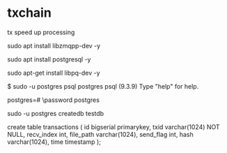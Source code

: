 # txchain
tx speed up processing

sudo apt install libzmqpp-dev -y

sudo apt install postgresql -y

sudo apt-get install libpq-dev -y


$ sudo -u postgres psql postgres
psql (9.3.9)
Type "help" for help.

postgres=# \password postgres


sudo -u postgres createdb testdb

create table transactions (
        id              bigserial primarykey,
        txid            varchar(1024) NOT NULL,
        recv_index      int,
        file_path       varchar(1024),
        send_flag       int,
        hash            varchar(1024),
        time            timestamp
);

